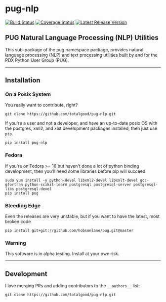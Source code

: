 # pug-nlp

[![Build Status](https://travis-ci.org/totalgood/pug-nlp.svg?branch=master "Travis Build & Test Status")](https://travis-ci.org/totalgood/pug-nlp)
[![Coverage Status](https://coveralls.io/repos/totalgood/pug-nlp/badge.png)](https://coveralls.io/r/totalgood/pug-nlp)
[![Latest Release Version](https://badge.fury.io/py/pug-nlp.svg)](https://pypi.python.org/pypi/pug-nlp/)
<!-- [![Downloads](https://pypip.in/d/pug-nlp/badge.png)](https://pypi.python.org/pypi/pug-nlp/) -->

## PUG Natural Language Processing (NLP) Utilities

This sub-package of the pug namespace package, provides natural language processing (NLP) and text processing utilities built by and for the PDX Python User Group (PUG).

---

## Installation

### On a Posix System

You really want to contribute, right?

    git clone https://github.com/totalgood/pug-nlp.git

If you're a user and not a developer, and have an up-to-date posix OS with the postgres, xml2, and xlst development packages installed, then just use `pip`.

    pip install pug-nlp

### Fedora

If you're on Fedora >= 16 but haven't done a lot of python binding development, then you'll need some libraries before pip will succeed.

    sudo yum install -y python-devel libxml2-devel libxslt-devel gcc-gfortran python-scikit-learn postgresql postgresql-server postgresql-libs postgresql-devel
    pip install pug

### Bleeding Edge

Even the releases are very unstable, but if you want to have the latest, most broken code

    pip install git+git://github.com/hobsonlane/pug.git@master

### Warning

This software is in alpha testing.  Install at your own risk.

---

## Development

I love merging PRs and adding contributors to the `__authors__` list:

    git clone https://github.com/totalgood/pug-nlp.git


